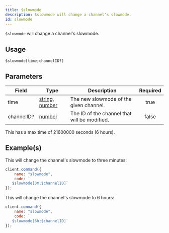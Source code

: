 ```yaml
---
title: $slowmode
description: $slowmode will change a channel's slowmode.
id: slowmode
---
```


`$slowmode` will change a channel's slowmode.

## Usage

```aoi
$slowmode[time;channelID?]
```

## Parameters

| Field      | Type                                                                                                                                                                                                 | Description                                  | Required |
| ---------- | ---------------------------------------------------------------------------------------------------------------------------------------------------------------------------------------------------- | -------------------------------------------- | :------: |
| time       | [string](https://developer.mozilla.org/en-US/docs/Web/JavaScript/Reference/Global_Objects/String), [number](https://developer.mozilla.org/en-US/docs/Web/JavaScript/Reference/Global_Objects/Number) | The new slowmode of the given channel.       |   true   |
| channelID? | [number](https://developer.mozilla.org/en-US/docs/Web/JavaScript/Reference/Global_Objects/Number)                                                                                                    | The ID of the channel that will be modified. |  false   |

This has a max time of 21600000 seconds (6 hours).

## Example(s)

This will change the channel's slowmode to three minutes:

```javascript
client.command({
    name: "slowmode",
    code: `
   $slowmode[3m;$channelID]`
});
```

This will change the channel's slowmode to 6 hours:

```javascript
client.command({
    name: "slowmode",
    code: `
   $slowmode[6h;$channelID]`
});
```
